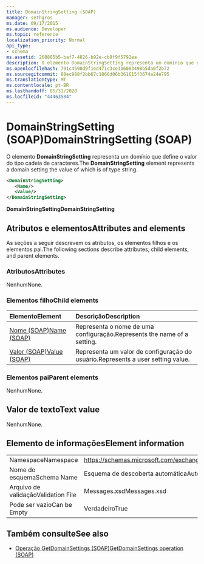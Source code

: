 ```yaml
---
title: DomainStringSetting (SOAP)
manager: sethgros
ms.date: 09/17/2015
ms.audience: Developer
ms.topic: reference
localization_priority: Normal
api_type:
- schema
ms.assetid: 268805b5-baf7-4826-b92e-cb9f9f5792ea
description: O elemento DomainStringSetting representa um domínio que define o valor do tipo cadeia de caracteres.
ms.openlocfilehash: 791c4598d9f1ed471c3ce3b6083498b5da0f2b72
ms.sourcegitcommit: 88ec988f2bb67c1866d06b361615f3674a24e795
ms.translationtype: MT
ms.contentlocale: pt-BR
ms.lasthandoff: 05/31/2020
ms.locfileid: "44463584"
---
```

# <a name="domainstringsetting-soap"></a><span data-ttu-id="56408-103">DomainStringSetting (SOAP)</span><span class="sxs-lookup"><span data-stu-id="56408-103">DomainStringSetting (SOAP)</span></span>

<span data-ttu-id="56408-104">O elemento **DomainStringSetting** representa um domínio que define o valor do tipo cadeia de caracteres.</span><span class="sxs-lookup"><span data-stu-id="56408-104">The **DomainStringSetting** element represents a domain setting the value of which is of type string.</span></span> 
  
```XML
<DomainStringSetting>
   <Name/>
   <Value/>
</DomainStringSetting>
```

 <span data-ttu-id="56408-105">**DomainStringSetting**</span><span class="sxs-lookup"><span data-stu-id="56408-105">**DomainStringSetting**</span></span>
## <a name="attributes-and-elements"></a><span data-ttu-id="56408-106">Atributos e elementos</span><span class="sxs-lookup"><span data-stu-id="56408-106">Attributes and elements</span></span>

<span data-ttu-id="56408-107">As seções a seguir descrevem os atributos, os elementos filhos e os elementos pai.</span><span class="sxs-lookup"><span data-stu-id="56408-107">The following sections describe attributes, child elements, and parent elements.</span></span>
  
### <a name="attributes"></a><span data-ttu-id="56408-108">Atributos</span><span class="sxs-lookup"><span data-stu-id="56408-108">Attributes</span></span>

<span data-ttu-id="56408-109">Nenhum</span><span class="sxs-lookup"><span data-stu-id="56408-109">None.</span></span>
  
### <a name="child-elements"></a><span data-ttu-id="56408-110">Elementos filho</span><span class="sxs-lookup"><span data-stu-id="56408-110">Child elements</span></span>

|<span data-ttu-id="56408-111">**Elemento**</span><span class="sxs-lookup"><span data-stu-id="56408-111">**Element**</span></span>|<span data-ttu-id="56408-112">**Descrição**</span><span class="sxs-lookup"><span data-stu-id="56408-112">**Description**</span></span>|
|:-----|:-----|
|[<span data-ttu-id="56408-113">Nome (SOAP)</span><span class="sxs-lookup"><span data-stu-id="56408-113">Name (SOAP)</span></span>](name-soap.md) <br/> |<span data-ttu-id="56408-114">Representa o nome de uma configuração.</span><span class="sxs-lookup"><span data-stu-id="56408-114">Represents the name of a setting.</span></span>  <br/> |
|[<span data-ttu-id="56408-115">Valor (SOAP)</span><span class="sxs-lookup"><span data-stu-id="56408-115">Value (SOAP)</span></span>](value-soap.md) <br/> |<span data-ttu-id="56408-116">Representa um valor de configuração do usuário.</span><span class="sxs-lookup"><span data-stu-id="56408-116">Represents a user setting value.</span></span>  <br/> |
   
### <a name="parent-elements"></a><span data-ttu-id="56408-117">Elementos pai</span><span class="sxs-lookup"><span data-stu-id="56408-117">Parent elements</span></span>

<span data-ttu-id="56408-118">Nenhum</span><span class="sxs-lookup"><span data-stu-id="56408-118">None.</span></span>
  
## <a name="text-value"></a><span data-ttu-id="56408-119">Valor de texto</span><span class="sxs-lookup"><span data-stu-id="56408-119">Text value</span></span>

<span data-ttu-id="56408-120">Nenhum</span><span class="sxs-lookup"><span data-stu-id="56408-120">None.</span></span>
  
## <a name="element-information"></a><span data-ttu-id="56408-121">Elemento de informações</span><span class="sxs-lookup"><span data-stu-id="56408-121">Element information</span></span>

|||
|:-----|:-----|
|<span data-ttu-id="56408-122">Namespace</span><span class="sxs-lookup"><span data-stu-id="56408-122">Namespace</span></span>  <br/> |https://schemas.microsoft.com/exchange/2010/Autodiscover  <br/> |
|<span data-ttu-id="56408-123">Nome do esquema</span><span class="sxs-lookup"><span data-stu-id="56408-123">Schema Name</span></span>  <br/> |<span data-ttu-id="56408-124">Esquema de descoberta automática</span><span class="sxs-lookup"><span data-stu-id="56408-124">Autodiscover schema</span></span>  <br/> |
|<span data-ttu-id="56408-125">Arquivo de validação</span><span class="sxs-lookup"><span data-stu-id="56408-125">Validation File</span></span>  <br/> |<span data-ttu-id="56408-126">Messages.xsd</span><span class="sxs-lookup"><span data-stu-id="56408-126">Messages.xsd</span></span>  <br/> |
|<span data-ttu-id="56408-127">Pode ser vazio</span><span class="sxs-lookup"><span data-stu-id="56408-127">Can be Empty</span></span>  <br/> |<span data-ttu-id="56408-128">Verdadeiro</span><span class="sxs-lookup"><span data-stu-id="56408-128">True</span></span>  <br/> |
   
## <a name="see-also"></a><span data-ttu-id="56408-129">Também consulte</span><span class="sxs-lookup"><span data-stu-id="56408-129">See also</span></span>

- [<span data-ttu-id="56408-130">Operação GetDomainSettings (SOAP)</span><span class="sxs-lookup"><span data-stu-id="56408-130">GetDomainSettings operation (SOAP)</span></span>](getdomainsettings-operation-soap.md)

